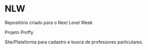 # NLW
Repositório criado para o Next Level Week 

Projeto Proffy.

Site/Plataforma para cadastro e busca de professores particulares.

